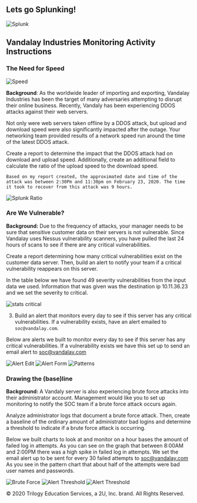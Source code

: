 ## Lets go Splunking!
![Splunk](IMAGE/splunk-logo.png)

## Vandalay Industries Monitoring Activity Instructions


### The Need for Speed 
![Speed](IMAGE/Picture2.jpg)

**Background**: As the worldwide leader of importing and exporting, Vandalay Industries has been the target of many adversaries attempting to disrupt their online business. Recently, Vandaly has been experiencing DDOS attacks against their web servers.

Not only were web servers taken offline by a DDOS attack, but upload and download speed were also significantly impacted after the outage. Your networking team provided results of a network speed run around the time of the latest DDOS attack.

Create a report to determine the impact that the DDOS attack had on download and upload speed. Additionally, create an additional field to calculate the ratio of the upload speed to the download speed.

`Based on my report created, the approximated date and time of the attack was between 2:30Pm and 11:30pm on February 23, 2020.
The time it took to recover from this attack was 9 hours.` 

![Splunk Ratio](IMAGE/splunk_ratio.png)
 
### Are We Vulnerable? 

**Background:**  Due to the frequency of attacks, your manager needs to be sure that sensitive customer data on their servers is not vulnerable. Since Vandalay uses Nessus vulnerability scanners, you have pulled the last 24 hours of scans to see if there are any critical vulnerabilities.

Create a report determining how many critical vulnerabilities exist on the customer data server. Then, build an alert to notify your team if a critical vulnerability reappears on this server.

   In the table below we have found 49 severity vulnerabilities from the input data we used. Information that was given was the destination ip 10.11.36.23 and we set the severity to critical.

   ![stats critical](IMAGE/stats_critical.png)
      
3. Build an alert that monitors every day to see if this server has any critical vulnerabilities. If a vulnerability exists, have an alert emailed to `soc@vandalay.com`.

Below are alerts we built to monitor every day to see if this server has any critical vulnerabilities. If a vulnerability exists we have this set up to send an email alert to soc@vandalay.com  

![Alert Edit](IMAGE/alert_edit.png)
![Alert Form](IMAGE/alert_form.png)
![Patterns](IMAGE/alert_saved.png)


### Drawing the (base)line

**Background:**  A Vandaly server is also experiencing brute force attacks into their administrator account. Management would like you to set up monitoring to notify the SOC team if a brute force attack occurs again.


Analyze administrator logs that document a brute force attack. Then, create a baseline of the ordinary amount of administrator bad logins and determine a threshold to indicate if a brute force attack is occurring.

Below we built charts to look at and monitor on a hour bases the amount of failed log in attempts. As you can see on the graph that between 8:00AM and 2:00PM there was a high spike in failed log in attempts. We set the email alert up to be sent for every 30 failed attempts to soc@vandalay.com 
As you see in the pattern chart that about half of the attempts were bad user names and passwords.

![Brute Force](IMAGE/brute_force.png)
![Alert Threshold](IMAGE/alert_threshold.png)
![Alert Threshold](IMAGE/patterns.png)
 

© 2020 Trilogy Education Services, a 2U, Inc. brand. All Rights Reserved.
